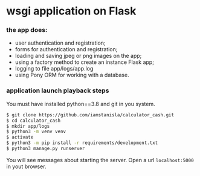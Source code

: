 # wsgi application on Flask  #
### the app does: ###
- user authentication and registration;
- forms for authentication and registration;
- loading and saving jpeg or png images on the app;
- using a factory method to create an instance Flask app;
- logging to file app/logs/app.log
- using Pony ORM for working with a database.

### application launch playback steps ###
You must have installed python==3.8 and git in you system.
```sh
$ git clone https://github.com/iamstanisla/calculator_cash.git
$ cd calculator_cash
$ mkdir app/logs 
$ python3 -m venv venv
$ activate
$ python3 -m pip install -r requirements/development.txt
$ python3 manage.py runserver
```
You will see messages about starting the server.
Open a url `localhost:5000` in yout browser.
